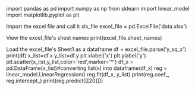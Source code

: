 import pandas as pd
import numpy as np from sklearn import linear_model import matplotlib.pyplot as plt

Import the excel file and call it xls_file
excel_file = pd.ExcelFile('data.xlsx')

View the excel_file's sheet names
print(excel_file.sheet_names)

Load the excel_file's Sheet1 as a dataframe
df = excel_file.parse('y_sq_x') print(df) x_list=df.x y_list=df.y plt.xlabel('x') plt.ylabel('y') plt.scatter(x_list,y_list,color='red',marker='*') df_x = pd.DataFrame(x_list)#converting list(x) into dataframe(df_x) reg = linear_model.LinearRegression() reg.fit(df_x, y_list) print(reg.coef_, reg.intercept_) print(reg.predict([[20]]))
